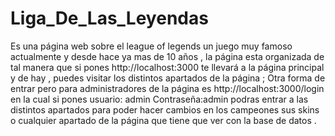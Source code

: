 # Liga_De_Las_Leyendas
 Es una página web sobre el league of legends un juego muy famoso actualmente y desde hace ya mas de 10 años , la página esta organizada de tal manera que si pones http://localhost:3000 te llevará a la página principal y de hay , puedes visitar los distintos apartados de la página ; Otra forma de entrar pero para administradores de la página es http://localhost:3000/login en la cual si pones usuario: admin Contraseña:admin podras entrar a las distintos apartados para poder hacer cambios en los campeones sus skins o cualquier apartado de la página que tiene que ver con la base de datos .